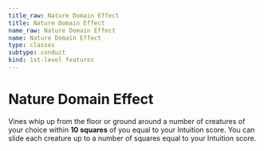 ```yaml
---
title_raw: Nature Domain Effect
title: Nature Domain Effect
name_raw: Nature Domain Effect
name: Nature Domain Effect
type: classes
subtype: conduit
kind: 1st-level features
---
```


# Nature Domain Effect

Vines whip up from the floor or ground around a number of creatures of your choice within **10 squares** of you equal to your Intuition score. You can slide each creature up to a number of squares equal to your Intuition score.
